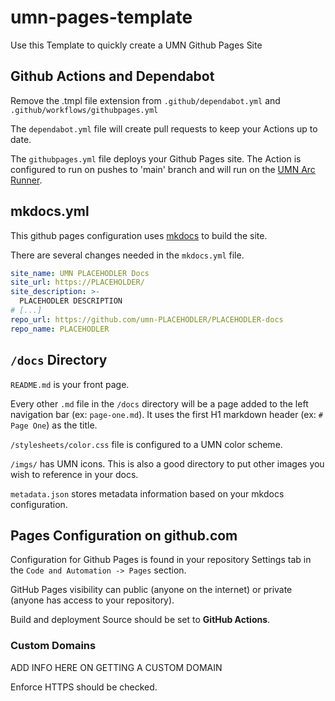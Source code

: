 # umn-pages-template

Use this Template to quickly create a UMN Github Pages Site

## Github Actions and Dependabot

Remove the .tmpl file extension from `.github/dependabot.yml` and `.github/workflows/githubpages.yml`

The `dependabot.yml` file will create pull requests to keep your Actions up to date. 

The `githubpages.yml` file deploys your Github Pages site. The Action is configured to run on pushes to 'main' branch and will run on the [UMN Arc Runner](https://github-docs.devex.oit.umn.edu/action-runners/#self-hosted-runners).

## mkdocs.yml
This github pages configuration uses [mkdocs](https://www.mkdocs.org/) to build the site. 

There are several changes needed in the `mkdocs.yml` file. 

```yml
site_name: UMN PLACEHODLER Docs
site_url: https://PLACEHOLDER/
site_description: >-
  PLACEHODLER DESCRIPTION
# [...]
repo_url: https://github.com/umn-PLACEHODLER/PLACEHODLER-docs
repo_name: PLACEHODLER

```

## `/docs` Directory
`README.md` is your front page. 

Every other `.md` file in the `/docs` directory will be a page added to the left navigation bar (ex: `page-one.md`). It uses the first H1 markdown header (ex: `# Page One`) as the title. 

`/stylesheets/color.css` file is configured to a UMN color scheme.  

`/imgs/` has UMN icons. This is also a good directory to put other images you wish to reference in your docs. 

`metadata.json` stores metadata information based on your mkdocs configuration. 

## Pages Configuration on github.com
Configuration for Github Pages is found in your repository Settings tab in the `Code and Automation -> Pages` section. 

GitHub Pages visibility can public (anyone on the internet) or private (anyone has access to your repository).

Build and deployment Source should be set to **GitHub Actions**. 

### Custom Domains

ADD INFO HERE ON GETTING A CUSTOM DOMAIN

Enforce HTTPS should be checked. 